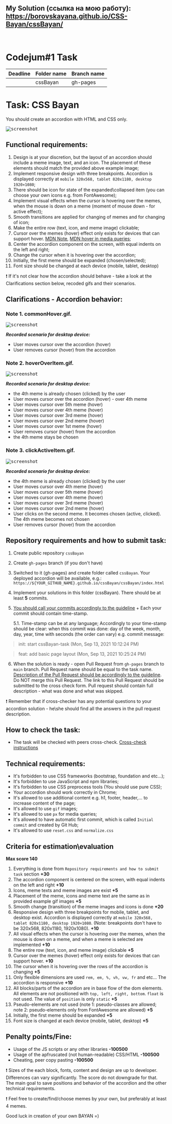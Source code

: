 
## My Solution (ссылка на мою работу): <a href="https://borovskayana.github.io/CSS-Bayan/cssBayan/">https://borovskayana.github.io/CSS-Bayan/cssBayan/</a>

<br>

# Codejum#1 Task






| Deadline | Folder name | Branch name |
| ----------- | ------------- | ------------- |
|  | cssBayan | gh-pages |


# Task: CSS Bayan

You should create an accordion with HTML and CSS only.

<kbd>![screenshot](assets/accordion.png)</kbd>

## Functional requirements:
1. Design is at your discretion, but the layout of an accordion should include a meme image, text, and an icon. The placement of these elements should match the provided above example image;
2. Implement responsive design with three breakpoints. Accordion is displayed correctly at `mobile 320x568, tablet 820x1180, desktop 1920×1080`;
3. There should be icon for state of the expanded\collapsed item (you can choose your own icons e.g. from FontAwesome);
4. Implement visual effects when the cursor is hovering over the memes, when the mouse is down on a meme (moment of mouse down - for active effect);
5. Smooth transitions are applied for changing of memes and for changing of icon;
6. Make the entire row (text, icon, and meme image) clickable;
7. Cursor over the memes (hover) effect only exists for devices that can support hover. [MDN Note](https://developer.mozilla.org/en-US/docs/Web/CSS/:hover), [MDN hover in media queries](https://developer.mozilla.org/en-US/docs/Web/CSS/@media/hover);
8. Center the accordion component on the screen, with equal indents on the left and right;
9. Change the cursor when it is hovering over the accordion;
10. Initially, the first meme should be expanded (chosen/selected);
11. Font size should be changed at each device (mobile, tablet, desktop)

❗ If it's not clear how the accordion should behave - take a look at the Clarifications section below, recoded gifs and their scenarios.

## Clarifications - Accordion behavior:

### Note 1. commonHover.gif.
<kbd>![screenshot](assets/commonHover.gif)</kbd>

***Recorded scenario for desktop device:***
  - User moves cursor over the accordion (hover)
  - User removes cursor (hover) from the accordion

### Note 2. hoverOverItem.gif.
<kbd>![screenshot](assets/hoverOverItem.gif)</kbd>

***Recorded scenario for desktop device:***
  - the 4th meme is already chosen (clicked) by the user
  - User moves cursor over the accordion (hover) - over 4th meme
  - User moves cursor over 5th meme (hover)
  - User moves cursor over 4th meme (hover)
  - User moves cursor over 3rd meme (hover)
  - User moves cursor over 2nd meme (hover)
  - User moves cursor over 1st meme (hover)
  - User removes cursor (hover) from the accordion
  - the 4th meme stays be chosen

### Note 3. clickActiveItem.gif.
<kbd>![screenshot](assets/clickActiveItem.gif)</kbd>

***Recorded scenario for desktop device:***
  - the 4th meme is already chosen (clicked) by the user
  - User moves cursor over 4th meme (hover)
  - User moves cursor over 5th meme (hover)
  - User moves cursor over 4th meme (hover)
  - User moves cursor over 3rd meme (hover)
  - User moves cursor over 2nd meme (hover)
  - User clicks on the second meme. It becomes chosen (active, clicked). The 4th meme becomes not chosen
  - User removes cursor (hover) from the accordion

## Repository requirements and how to submit task:
1. Create public repository `cssBayan`
2. Create `gh-pages` branch (if you don't have)
3. Switched to it (gh-pages) and create folder called `cssBayan`. Your deployed accordion will be available,
    e.g.: `https://${YOUR_GITHUB_NAME}.github.io/cssBayan/cssBayan/index.html`
4. Implement your solutions in this folder (cssBayan). There should be at least **5** commits.
5. [You should call your commits accordingly to the guideline](https://docs.rs.school/#/git-convention) + Each your commit should contain time-stamp.

    5.1. Time-stamp can be at any language; Accordingly to your time-stamp should be clear: when this commit was done: day of the week, month, day, year, time with seconds (the order can vary) e.g. commit message:
> init: start cssBayan-task (Mon, Sep 13, 2021 10:12:24 PM)

> feat: add basic page layout (Mon, Sep 13, 2021 10:25:24 PM)

6. When the solution is ready - open Pull Request from `gh-pages` branch to `main` branch. Pull Request name should be equal to the task name. [Description of the Pull Request should be accordingly to the guideline](https://docs.rs.school/#/pull-request-review-process?id=%D0%A2%D1%80%D0%B5%D0%B1%D0%BE%D0%B2%D0%B0%D0%BD%D0%B8%D1%8F-%D0%BA-pull-request-pr). Do NOT merge this Pull Request. The link to this Pull Request should be submitted to the cross check form. Pull request should contain full description - what was done and what was skipped.

❗ Remember that if cross-checker has any potential questions to your accordion solution - he\she should find all the answers in the pull request description.

## How to check the task:

- The task will be checked with peers cross-check. [Cross-check instructions](https://docs.rs.school/#/cross-check-flow)

## Technical requirements:
- It's forbidden to use CSS frameworks (bootstrap, foundation and etc...);
- It's forbidden to use JavaScript and npm libraries;
- It's forbidden to use CSS preprocess tools (You should use pure CSS);
- Your accordion should work correctly in Chrome;
- It's allowed to use additional content e.g. h1, footer, header,... to increase content of the page;
- It's allowed to use `gif` images;
- It's allowed to use `px` for media queries;
- It's allowed to have automatic first commit, which is called `Initial commit` and created by Git Hub;
- It's allowed to use `reset.css` and `normalize.css`

## Criteria for estimation\evaluation

**Max score 140**

1. Everything is done from `Repository requirements and how to submit task` section **+30**
2. The accordion component is centered on the screen, with equal indents on the left and right **+10**
3. Icons, meme texts and meme images are exist **+5**
4. Placement of the meme, icons and meme text are the same as in provided example gif images **+5**
5. Smooth change (transition) of the meme images and icons is done **+20**
6. Responsive design with three breakpoints for mobile, tablet, and desktop exist. Accordion is displayed correctly at `mobile 320x568, tablet 820x1180, desktop 1920×1080`. (Note:  breakpoints don't have to be 320x568, 820x1180, 1920x1080). **+10**
7. All visual effects when the cursor is hovering over the memes, when the mouse is down on a meme, and when a meme is selected are implemented **+10**
8. The entire row (text, icon, and meme image) clickable **+5**
9. Cursor over the memes (hover) effect only exists for devices that can support hover. **+10**
10. The cursor when it is hovering over the rows of the accordion is changing **+5**
11. Only flexible dimensions are used `rem, em, %, vh, vw, fr` and etc... The accordion is responsive **+10**
12. All blocks/parts of the accordion are in base flow of the dom elements. All elements are not positioned with `top, left, right, bottom`. `float` is not used. The value of `position` is only `static` **+5**
13. Pseudo-elements are not used (note 1: pseudo-classes are allowed; note 2: pseudo-elements only from FontAwesome are allowed) **+5**
14. Initially, the first meme should be expanded **+5**
15. Font size is changed at each device (mobile, tablet, desktop) **+5**

## Penalty points/Fine:
- Usage of the JS scripts or any other libraries **-100500**
- Usage of the apfruscated (not human-readable) CSS/HTML **-100500**
- Cheating, peer copy pasting **-100500**

❗ Sizes of the each block, fonts, content and design are up to developer. Differences can vary significantly. The score do not downgrade for that. The main goal to save positions and behavior of the accordion and the other technical requirements.

❗ Feel free to create/find/choose memes by your own, but preferably at least 4 memes.

Good luck in creation of your own BAYAN =)
